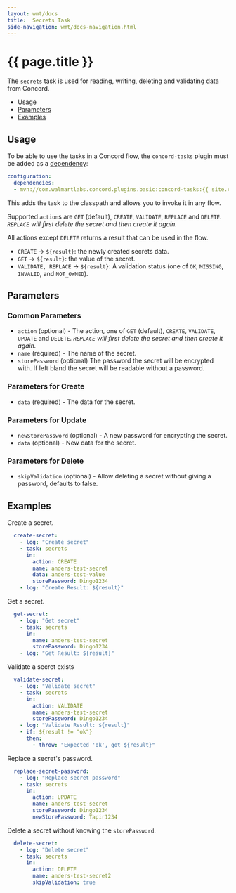```yaml
---
layout: wmt/docs
title:  Secrets Task
side-navigation: wmt/docs-navigation.html
---
```


# {{ page.title }}

The `secrets` task is used for reading, writing, deleting and validating
data from Concord.

- [Usage](#usage)
- [Parameters](#parameters)
- [Examples](#examples)

## Usage

To be able to use the tasks in a Concord flow, the `concord-tasks` plugin must
be added as a [dependency](../getting-started/concord-dsl.html#dependencies):

```yaml
configuration:
  dependencies:
  - mvn://com.walmartlabs.concord.plugins.basic:concord-tasks:{{ site.concord_core_version }}
```

This adds the task to the classpath and allows you to invoke it in any flow.

Supported `action`s are `GET` (default), `CREATE`, `VALIDATE`, `REPLACE` and `DELETE`. *`REPLACE` will first delete the secret and then create it again.*

All actions except `DELETE` returns a result that can be used in the flow.

- `CREATE` -> `${result}`: the newly created secrets data.
- `GET` -> `${result}`: the value of the secret.
- `VALIDATE, REPLACE` -> `${result}`: A validation status (one of `OK`,
    `MISSING`, `INVALID`, and `NOT_OWNED`).

## Parameters

### Common Parameters

* `action` (optional) - The action, one of `GET` (default), `CREATE`,
    `VALIDATE`, `UPDATE` and `DELETE`.  *`REPLACE` will first delete the secret
    and then create it again.*
* `name` (required) - The name of the secret.
* `storePassword` (optional) The password the secret will be encrypted with. If
    left bland the secret will be readable without a password.

### Parameters for Create

* `data` (required) - The data for the secret.

### Parameters for Update

* `newStorePassword` (optional) - A new password for encrypting the secret.
* `data` (optional) - New data for the secret.

### Parameters for Delete

* `skipValidation` (optional) - Allow deleting a secret without giving
    a password, defaults to false.

## Examples

Create a secret.

```yaml
  create-secret:
    - log: "Create secret"
    - task: secrets
      in:
        action: CREATE
        name: anders-test-secret
        data: anders-test-value
        storePassword: Dingo1234
    - log: "Create Result: ${result}"

```

Get a secret.

```yaml
  get-secret:
    - log: "Get secret"
    - task: secrets
      in:
        name: anders-test-secret
        storePassword: Dingo1234
    - log: "Get Result: ${result}"
```

Validate a secret exists
```yaml
  validate-secret:
    - log: "Validate secret"
    - task: secrets
      in:
        action: VALIDATE
        name: anders-test-secret
        storePassword: Dingo1234
    - log: "Validate Result: ${result}"
    - if: ${result != "ok"}
      then:
        - throw: "Expected 'ok', got ${result}"
```
Replace a secret's password.

```yaml
  replace-secret-password:
    - log: "Replace secret password"
    - task: secrets
      in:
        action: UPDATE
        name: anders-test-secret
        storePassword: Dingo1234
        newStorePassword: Tapir1234
```

Delete a secret without knowing the `storePassword`.
```yaml
  delete-secret:
    - log: "Delete secret"
    - task: secrets
      in:
        action: DELETE
        name: anders-test-secret2
        skipValidation: true
```
